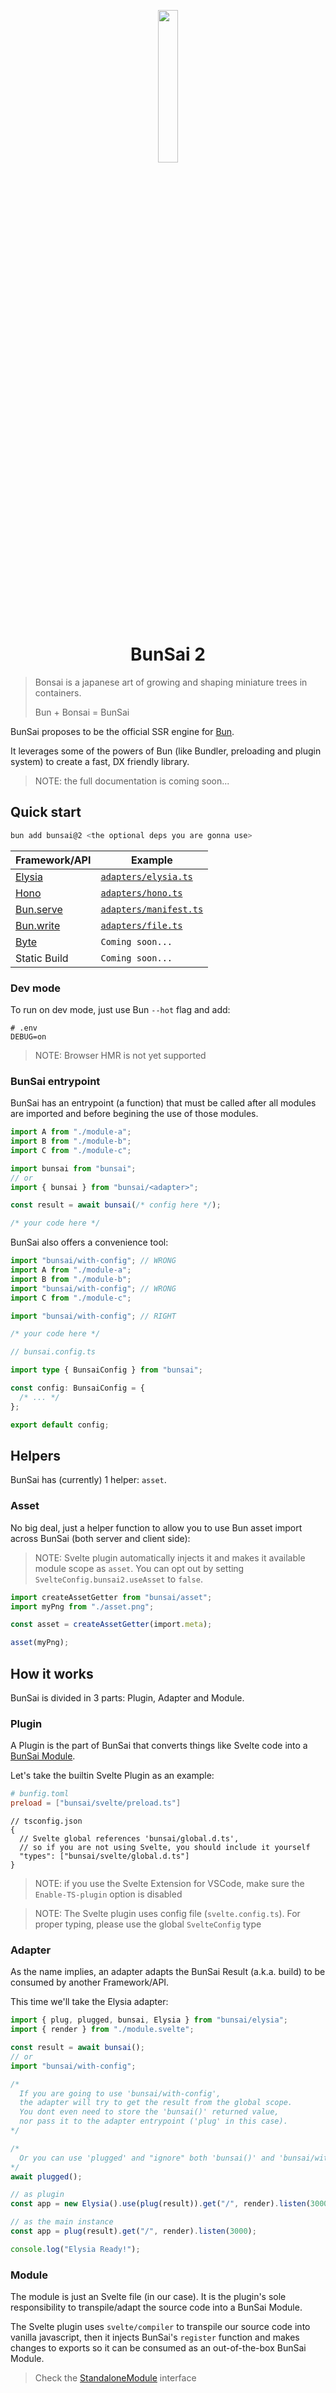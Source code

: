 <p align="center"><img style="width: 25%" src="https://github.com/levii-pires/bunsai2/blob/main/assets/logo.png?raw=true"></p>

<h1 align="center">BunSai 2</h1>

> Bonsai is a japanese art of growing and shaping miniature trees in containers.
>
> Bun + Bonsai = BunSai

BunSai proposes to be the official SSR engine for [Bun](https://bun.sh).

It leverages some of the powers of Bun (like Bundler, preloading and plugin system) to create a fast, DX friendly library.

> NOTE: the full documentation is coming soon...

## Quick start

```bash
bun add bunsai@2 <the optional deps you are gonna use>
```

| Framework/API                                       | Example                                                       |
| --------------------------------------------------- | ------------------------------------------------------------- |
| [Elysia](https://elysiajs.com/)                     | [`adapters/elysia.ts`](./examples/src/adapters/elysia.ts)     |
| [Hono](https://hono.dev/)                           | [`adapters/hono.ts`](./examples/src/adapters/hono.ts)         |
| [Bun.serve](https://bun.sh/docs/api/http#bun-serve) | [`adapters/manifest.ts`](./examples/src/adapters/manifest.ts) |
| [Bun.write](https://bun.sh/docs/api/file-io)        | [`adapters/file.ts`](./examples/src/adapters/file.ts)         |
| [Byte](https://bytejs.pages.dev/)                   | `Coming soon...`                                              |
| Static Build                                        | `Coming soon...`                                              |

### Dev mode

To run on dev mode, just use Bun `--hot` flag and add:

```properties
# .env
DEBUG=on
```

> NOTE: Browser HMR is not yet supported

### BunSai entrypoint

BunSai has an entrypoint (a function) that must be called after all modules are imported and before begining the use of those modules.

```ts
import A from "./module-a";
import B from "./module-b";
import C from "./module-c";

import bunsai from "bunsai";
// or
import { bunsai } from "bunsai/<adapter>";

const result = await bunsai(/* config here */);

/* your code here */
```

BunSai also offers a convenience tool:

```ts
import "bunsai/with-config"; // WRONG
import A from "./module-a";
import B from "./module-b";
import "bunsai/with-config"; // WRONG
import C from "./module-c";

import "bunsai/with-config"; // RIGHT

/* your code here */
```

```ts
// bunsai.config.ts

import type { BunsaiConfig } from "bunsai";

const config: BunsaiConfig = {
  /* ... */
};

export default config;
```

## Helpers

BunSai has (currently) 1 helper: `asset`.

### Asset

No big deal, just a helper function to allow you to use Bun asset import across BunSai (both server and client side):

> NOTE: Svelte plugin automatically injects it and makes it available module scope as `asset`.
> You can opt out by setting `SvelteConfig.bunsai2.useAsset` to `false`.

```ts
import createAssetGetter from "bunsai/asset";
import myPng from "./asset.png";

const asset = createAssetGetter(import.meta);

asset(myPng);
```

## How it works

BunSai is divided in 3 parts: Plugin, Adapter and Module.

### Plugin

A Plugin is the part of BunSai that converts things like Svelte code into a [BunSai Module](#module).

Let's take the builtin Svelte Plugin as an example:

```toml
# bunfig.toml
preload = ["bunsai/svelte/preload.ts"]
```

```jsonc
// tsconfig.json
{
  // Svelte global references 'bunsai/global.d.ts',
  // so if you are not using Svelte, you should include it yourself
  "types": ["bunsai/svelte/global.d.ts"]
}
```

> NOTE: if you use the Svelte Extension for VSCode, make sure the `Enable-TS-plugin` option is disabled

> NOTE: The Svelte plugin uses config file (`svelte.config.ts`). For proper typing, please use the global `SvelteConfig` type

### Adapter

As the name implies, an adapter adapts the BunSai Result (a.k.a. build) to be consumed by another Framework/API.

This time we'll take the Elysia adapter:

```ts
import { plug, plugged, bunsai, Elysia } from "bunsai/elysia";
import { render } from "./module.svelte";

const result = await bunsai();
// or
import "bunsai/with-config";

/* 
  If you are going to use 'bunsai/with-config',
  the adapter will try to get the result from the global scope.
  You dont even need to store the 'bunsai()' returned value,
  nor pass it to the adapter entrypoint ('plug' in this case).
*/

/*
  Or you can use 'plugged' and "ignore" both 'bunsai()' and 'bunsai/with-config'
*/
await plugged();

// as plugin
const app = new Elysia().use(plug(result)).get("/", render).listen(3000);

// as the main instance
const app = plug(result).get("/", render).listen(3000);

console.log("Elysia Ready!");
```

### Module

The module is just an Svelte file (in our case). It is the plugin's sole responsibility to transpile/adapt the source code into a BunSai Module.

The Svelte plugin uses `svelte/compiler` to transpile our source code into vanilla javascript, then it injects BunSai's `register` function and makes changes to exports so it can be consumed as an out-of-the-box BunSai Module.

> Check the [StandaloneModule](./src/core/module.ts) interface
